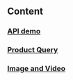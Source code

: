 ## Content
### [API demo](./api_demo.md)
### [Product Query](./product.md)
### [Image and Video](./image_and_video.md)
